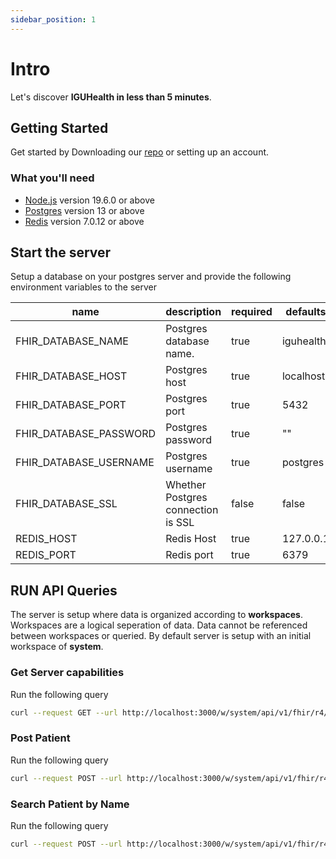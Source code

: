 ```yaml
---
sidebar_position: 1
---
```


# Intro

Let's discover **IGUHealth in less than 5 minutes**.

## Getting Started

Get started by Downloading our [repo](https://github.com/iguhealth/iguhealth) or setting up an account.

### What you'll need

- [Node.js](https://nodejs.org/en/download/) version 19.6.0 or above
- [Postgres](https://www.postgresql.org/) version 13 or above
- [Redis](https://redis.io/) version 7.0.12 or above

## Start the server

Setup a database on your postgres server and provide the following environment variables to the server

| name                   | description                        | required | defaults  |
| ---------------------- | ---------------------------------- | -------- | --------- |
| FHIR_DATABASE_NAME     | Postgres database name.            | true     | iguhealth |
| FHIR_DATABASE_HOST     | Postgres host                      | true     | localhost |
| FHIR_DATABASE_PORT     | Postgres port                      | true     | 5432      |
| FHIR_DATABASE_PASSWORD | Postgres password                  | true     | ""        |
| FHIR_DATABASE_USERNAME | Postgres username                  | true     | postgres  |
| FHIR_DATABASE_SSL      | Whether Postgres connection is SSL | false    | false     |
| REDIS_HOST             | Redis Host                         | true     | 127.0.0.1 |
| REDIS_PORT             | Redis port                         | true     | 6379      |

## RUN API Queries

The server is setup where data is organized according to **workspaces**. Workspaces are a logical seperation of data. Data cannot be referenced between workspaces or queried. By default server is setup with an initial workspace of **system**.

### Get Server capabilities

Run the following query

```bash
curl --request GET --url http://localhost:3000/w/system/api/v1/fhir/r4/metadata
```

### Post Patient

Run the following query

```bash
curl --request POST --url http://localhost:3000/w/system/api/v1/fhir/r4/Patient \\n  --header 'content-type: application/json' \\n  --data '{"resourceType":"Patient", "name": [{"family": "parker", "given": ["John"]}]}'
```

### Search Patient by Name

Run the following query

```bash
curl --request POST --url http://localhost:3000/w/system/api/v1/fhir/r4/Patient?name=parker
```
